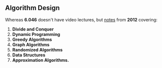 Algorithm Design
----------------
Whereas **6.046** doesn't have video lectures, but [notes](http://ocw.mit.edu/courses/electrical-engineering-and-computer-science/6-046j-design-and-analysis-of-algorithms-spring-2012/lecture-notes/) from **2012** covering:

1. **Divide and Conquer**
2. **Dynamic Programming**
3. **Greedy Algorithms**
4. **Graph Algorithms**
5. **Randomized Algorithms**
6. **Data Structures**
7. **Approximation Algorithms.**
